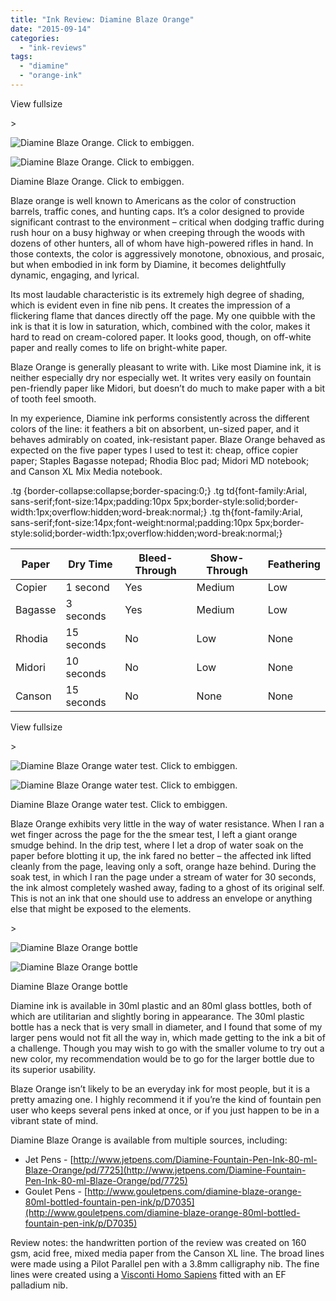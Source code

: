 ```yaml
---
title: "Ink Review: Diamine Blaze Orange"
date: "2015-09-14"
categories: 
  - "ink-reviews"
tags: 
  - "diamine"
  - "orange-ink"
---
```


View fullsize

\>

<img src="https://images.squarespace-cdn.com/content/v1/4ff3a147e4b0d277e95412d1/1435439619844-SF7V2MFY5K1D40RDKOK0/image-asset.jpeg" alt="Diamine Blaze Orange. Click to embiggen." />

![Diamine Blaze Orange. Click to embiggen.](https://images.squarespace-cdn.com/content/v1/4ff3a147e4b0d277e95412d1/1435439619844-SF7V2MFY5K1D40RDKOK0/image-asset.jpeg)

Diamine Blaze Orange. Click to embiggen.

Blaze orange is well known to Americans as the color of construction barrels, traffic cones, and hunting caps. It’s a color designed to provide significant contrast to the environment – critical when dodging traffic during rush hour on a busy highway or when creeping through the woods with dozens of other hunters, all of whom have high-powered rifles in hand. In those contexts, the color is aggressively monotone, obnoxious, and prosaic, but when embodied in ink form by Diamine, it becomes delightfully dynamic, engaging, and lyrical.

Its most laudable characteristic is its extremely high degree of shading, which is evident even in fine nib pens. It creates the impression of a flickering flame that dances directly off the page. My one quibble with the ink is that it is low in saturation, which, combined with the color, makes it hard to read on cream-colored paper. It looks good, though, on off-white paper and really comes to life on bright-white paper.

Blaze Orange is generally pleasant to write with. Like most Diamine ink, it is neither especially dry nor especially wet. It writes very easily on fountain pen-friendly paper like Midori, but doesn’t do much to make paper with a bit of tooth feel smooth.

In my experience, Diamine ink performs consistently across the different colors of the line: it feathers a bit on absorbent, un-sized paper, and it behaves admirably on coated, ink-resistant paper. Blaze Orange behaved as expected on the five paper types I used to test it: cheap, office copier paper; Staples Bagasse notepad; Rhodia Bloc pad; Midori MD notebook; and Canson XL Mix Media notebook.

.tg {border-collapse:collapse;border-spacing:0;} .tg td{font-family:Arial, sans-serif;font-size:14px;padding:10px 5px;border-style:solid;border-width:1px;overflow:hidden;word-break:normal;} .tg th{font-family:Arial, sans-serif;font-size:14px;font-weight:normal;padding:10px 5px;border-style:solid;border-width:1px;overflow:hidden;word-break:normal;}

| Paper | Dry Time | Bleed-Through | Show-Through | Feathering |
| --- | --- | --- | --- | --- |
| Copier | 1 second | Yes | Medium | Low |
| Bagasse | 3 seconds | Yes | Medium | Low |
| Rhodia | 15 seconds | No | Low | None |
| Midori | 10 seconds | No | Low | None |
| Canson | 15 seconds | No | None | None |

View fullsize

\>

<img src="https://images.squarespace-cdn.com/content/v1/4ff3a147e4b0d277e95412d1/1435439676510-O27EKWNCPJ0IY0PXPZ4R/image-asset.jpeg" alt="Diamine Blaze Orange water test. Click to embiggen." />

![Diamine Blaze Orange water test. Click to embiggen.](https://images.squarespace-cdn.com/content/v1/4ff3a147e4b0d277e95412d1/1435439676510-O27EKWNCPJ0IY0PXPZ4R/image-asset.jpeg)

Diamine Blaze Orange water test. Click to embiggen.

Blaze Orange exhibits very little in the way of water resistance. When I ran a wet finger across the page for the the smear test, I left a giant orange smudge behind. In the drip test, where I let a drop of water soak on the paper before blotting it up, the ink fared no better – the affected ink lifted cleanly from the page, leaving only a soft, orange haze behind. During the soak test, in which I ran the page under a stream of water for 30 seconds, the ink almost completely washed away, fading to a ghost of its original self. This is not an ink that one should use to address an envelope or anything else that might be exposed to the elements.

\>

<img src="https://images.squarespace-cdn.com/content/v1/4ff3a147e4b0d277e95412d1/1443314024224-MYO1ESUH04DA6EQGLTRW/image.jpg" alt="Diamine Blaze Orange bottle" />

![Diamine Blaze Orange bottle](https://images.squarespace-cdn.com/content/v1/4ff3a147e4b0d277e95412d1/1443314024224-MYO1ESUH04DA6EQGLTRW/image.jpg)

Diamine Blaze Orange bottle

Diamine ink is available in 30ml plastic and an 80ml glass bottles, both of which are utilitarian and slightly boring in appearance. The 30ml plastic bottle has a neck that is very small in diameter, and I found that some of my larger pens would not fit all the way in, which made getting to the ink a bit of a challenge. Though you may wish to go with the smaller volume to try out a new color, my recommendation would be to go for the larger bottle due to its superior usability.

Blaze Orange isn’t likely to be an everyday ink for most people, but it is a pretty amazing one. I highly recommend it if you’re the kind of fountain pen user who keeps several pens inked at once, or if you just happen to be in a vibrant state of mind.

Diamine Blaze Orange is available from multiple sources, including:

- Jet Pens - [http://www.jetpens.com/Diamine-Fountain-Pen-Ink-80-ml-Blaze-Orange/pd/7725](http://www.jetpens.com/Diamine-Fountain-Pen-Ink-80-ml-Blaze-Orange/pd/7725)
- Goulet Pens - [http://www.gouletpens.com/diamine-blaze-orange-80ml-bottled-fountain-pen-ink/p/D7035](http://www.gouletpens.com/diamine-blaze-orange-80ml-bottled-fountain-pen-ink/p/D7035)

Review notes: the handwritten portion of the review was created on 160 gsm, acid free, mixed media paper from the Canson XL line. The broad lines were made using a Pilot Parallel pen with a 3.8mm calligraphy nib. The fine lines were created using a [Visconti Homo Sapiens](http://www.carpedavid.com/blog/2011/11/20/pen-review-visconti-homo-sapiens.html?rq=homo%20sapiens) fitted with an EF palladium nib.
